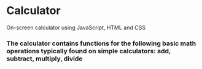 # Calculator
On-screen calculator using JavaScript, HTML and CSS

### The calculator contains functions for the following basic math operations typically found on simple calculators: add, subtract, multiply, divide
